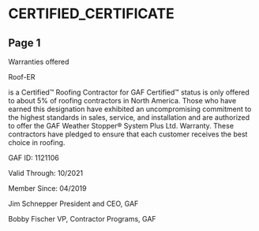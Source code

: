 # CERTIFIED_CERTIFICATE

## Page 1

Warranties offered 
 
 
 
 
 
Roof-ER 
 
 
is a Certified™ Roofing Contractor for GAF 
Certified™ status is only offered to about 5% of roofing contractors in North America. Those who have earned this designation have exhibited an uncompromising 
commitment to the highest standards in sales, service, and installation and are authorized to offer the GAF Weather Stopper® System Plus Ltd. Warranty. These 
contractors have pledged to ensure that each customer receives the best choice in roofing. 
 
 
GAF ID: 1121106 
 
Valid Through: 10/2021 
 
Member Since: 04/2019 
 
 
 
 
 
Jim Schnepper 
President and CEO, GAF 
 
 
 
 
 
Bobby Fischer 
VP, Contractor Programs, GAF

